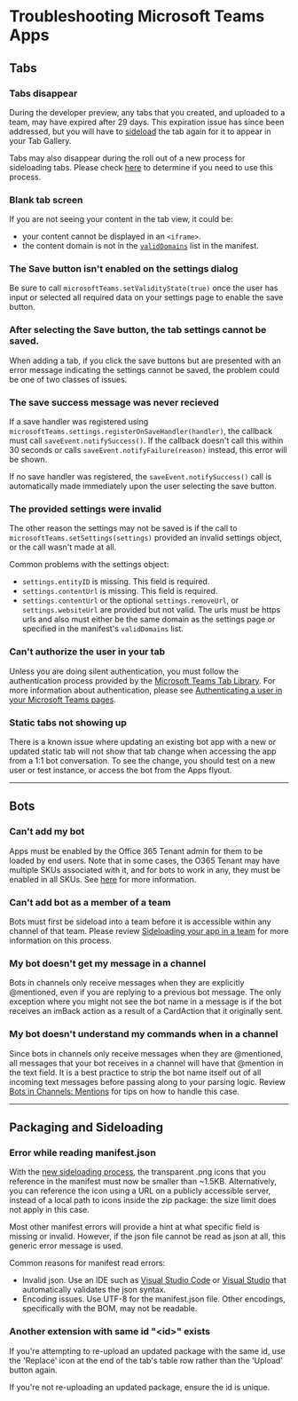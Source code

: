 # Troubleshooting Microsoft Teams Apps


## Tabs 
### Tabs disappear

During the developer preview, any tabs that you created, and uploaded to a team, may have expired after 29 days.  This expiration issue has since been addressed, but you will have to [sideload](sideload.md) the tab again for it to appear in your Tab Gallery.  

Tabs may also disappear during the roll out of a new process for sideloading tabs.  Please check [here](sideload.md) to determine if you need to use this process.

### Blank tab screen

If you are not seeing your content in the tab view, it could be:
* your content cannot be displayed in an `<iframe>`.
* the content domain is not in the [`validDomains`](schema.md#validdomains) list in the manifest.

### The Save button isn't enabled on the settings dialog
Be sure to call `microsoftTeams.setValidityState(true)` once the user has input or selected all required data on your settings page to enable the save button.

### After selecting the Save button, the tab settings cannot be saved.
When adding a tab, if you click the save buttons but are presented with an error message indicating the settings cannot be saved, the problem could be one of two classes of issues.

### The save success message was never recieved
If a save handler was registered using `microsoftTeams.settings.registerOnSaveHandler(handler)`, the callback must call `saveEvent.notifySuccess()`. If the callback doesn't call this within 30 seconds or calls `saveEvent.notifyFailure(reason)` instead, this error will be shown.

If no save handler was registered, the `saveEvent.notifySuccess()` call is automatically made immediately upon the user selecting the save button.

### The provided settings were invalid
The other reason the settings may not be saved is if the call to `microsoftTeams.setSettings(settings)` provided an invalid settings object, or the call wasn't made at all.

Common problems with the settings object:

* `settings.entityID` is missing. This field is required.
* `settings.contentUrl` is missing. This field is required.
* `settings.contentUrl` or the optional `settings.removeUrl`, or `settings.websiteUrl` are provided but not valid. The urls must be https urls and also must either be the same domain as the settings page or specified in the manifest's `validDomains` list.

### Can't authorize the user in your tab
Unless you are doing silent authentication, you must follow the authentication process provided by the [Microsoft Teams Tab Library](jslibrary.md).  For more information about authentication, please see [Authenticating a user in your Microsoft Teams pages](auth.md).

### Static tabs not showing up
There is a known issue where updating an existing bot app with a new or updated static tab will not show that tab change when accessing the app from a 1:1 bot conversation.  To see the change, you should test on a new user or test instance, or access the bot from the Apps flyout.

---
## Bots
###  Can't add my bot

Apps must be enabled by the Office 365 Tenant admin for them to be loaded by end users.  Note that in some cases, the O365 Tenant may have multiple SKUs associated with it, and for bots to work in any, they must be enabled in all SKUs.  See [here](https://msdn.microsoft.com/en-us/microsoft-teams/setup#enable-sideloading-of-bots-and-tabs) for more information.


### Can't add bot as a member of a team

Bots must first be sideload into a team before it is accessible within any channel of that team.  Please review [Sideloading your app in a team](sideload.md) for more information on this process.

### My bot doesn't get my message in a channel

Bots in channels only receive messages when they are explicitly @mentioned, even if you are replying to a previous bot message.  The only exception where you might not see the bot name in a message is if the bot receives an imBack action as a result of a CardAction that it originally sent.

### My bot doesn't understand my commands when in a channel

Since bots in channels only receive messages when they are @mentioned, all  messages that your bot receives in a channel will have that @mention in the text field.  It is a best practice to strip the bot name itself out of all incoming text messages before passing along to your parsing logic.  Review [Bots in Channels: Mentions](botsinchannels.md#mentions) for tips on how to handle this case.

---

## Packaging and Sideloading

### Error while reading manifest.json

With the [new sideloading process](sideload.md), the transparent .png icons that you reference in the manifest must now be smaller than ~1.5KB.  Alternatively, you can reference the icon using a URL on a publicly accessible server, instead of a local path to icons inside the zip package: the size limit does not apply in this case.

Most other manifest errors will provide a hint at what specific field is missing or invalid. However, if the json file cannot be read as json at all, this generic error message is used.

Common reasons for manifest read errors:

* Invalid json. Use an IDE such as [Visual Studio Code](https://code.visualstudio.com) or [Visual Studio](https://www.visualstudio.com/vs/) that automatically validates the json syntax.
* Encoding issues. Use UTF-8 for the manifest.json file. Other encodings, specifically with the BOM, may not be readable.

### Another extension with same id "&lt;id&gt;" exists
If you're attempting to re-upload an updated package with the same id, use the 'Replace' icon at the end of the tab's table row rather than the 'Upload' button again.

If you're not re-uploading an updated package, ensure the id is unique.


